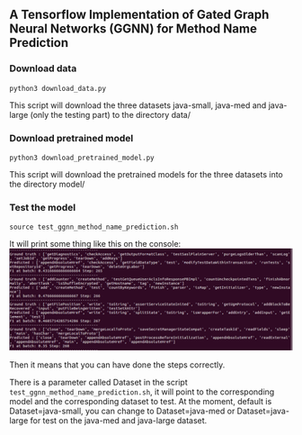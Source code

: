 ## A Tensorflow Implementation of Gated Graph Neural Networks (GGNN) for Method Name Prediction

### Download data

```
python3 download_data.py
```
This script will download the three datasets java-small, java-med and java-large (only the testing part) to the directory data/

### Download pretrained model

```
python3 download_pretrained_model.py
```
This script will download the pretrained models for the three datasets into the directory model/


### Test the model
```
source test_ggnn_method_name_prediction.sh
```

It will print some thing like this on the console:
![Sample](figures/sample_testing.png)

Then it means that you can have done the steps correctly.

There is a parameter called Dataset in the script ```test_ggnn_method_name_prediction.sh```, it will point to the corresponding model and the corresponding dataset to test.
At the moment, default is Dataset=java-small, you can change to Dataset=java-med or Dataset=java-large for test on the java-med and java-large dataset.
